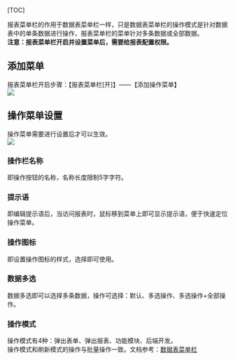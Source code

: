 [TOC]

报表菜单栏的作用于数据表菜单栏一样，只是数据表菜单栏的操作模式是针对数据表中的单条数据进行操作，报表菜单栏的菜单针对多条数据或全部数据。<br />**注意：报表菜单栏开启并设置菜单后，需要给报表配置权限。**


## 添加菜单

报表菜单栏开启步骤：【报表菜单栏[开]】——【添加操作菜单】<br />
![](http://docfiles.baibaoyun.com/Fo9xn_eCu-VBA2uNh5D1gW-D3XJI)


## 操作菜单设置

操作菜单需要进行设置后才可以生效。<br />
![](http://docfiles.baibaoyun.com/Fu0Chib-wJhM-tEzQbC7Kk96RRlQ)
### 操作栏名称
即操作按钮的名称，名称长度限制5字字符。

### 提示语
即编辑提示语后，当访问报表时，鼠标移到菜单上即可显示提示语，便于快速定位操作菜单。

### 操作图标
即设置操作图标的样式，选择即可使用。

### 数据多选
数据多选即可以选择多条数据，操作可选择：默认、多选操作、多选操作+全部操作。

### 操作模式
操作模式有4种：弹出表单、弹出报表、功能模块、后端开发。<br />操作模式和刷新模式的操作与批量操作一致。文档参考：[数据表菜单栏](https://doc.baibaoyun.com/doc/10492)

